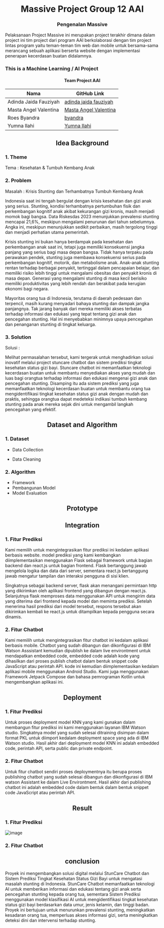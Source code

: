 
<div style="text-align: center;">
  <h1>Massive Project Group 12 AAI</h1>
</div>
<h3 style="text-align: center;">Pengenalan Massive </h3>
Pelaksanaan Project Massive ini merupakan project terakhir dimana dalam project ini tim project dari program AAI berkolaborasi dengan tim project lintas program yaitu teman-teman tim web dan mobile untuk bersama-sama merancang sebuah aplikasi berserta website dengan implementasi penerapan kecerdasan buatan didalamnya.




### This is a Machine Learning / AI Project

<h4 style="text-align: center;">Team Project AAI</h4>

| Nama           | GitHub Link        |
|----------------|--------------------|
| Adinda Jaida Fauziyah | [adinda jaida fauziyah](https://github.com/adindajaidafauziyah)|
| Masta Angel Valentina  | [Masta Angel Valentina](https://github.com/angelvlntnn)|
| Roes Byandra  | [byandra](https://github.com/byandra)|
| Yumna Ilahi    | [Yumna Ilahi](https://github.com/Yumnailahi04)|


<div style="text-align: center;">
  <h2>Idea Background</h2>
</div>

### 1. Theme 
Tema  : Kesehatan & Tumbuh Kembang Anak
### 2. Problem
Masalah  :  Krisis Stunting dan Terhambatnya Tumbuh Kembang Anak

Indonesia saat ini tengah bergulat dengan krisis kesehatan dan gizi anak yang serius. Stunting, kondisi terhambatnya pertumbuhan fisik dan perkembangan kognitif anak akibat kekurangan gizi kronis, masih menjadi momok bagi bangsa. Data Riskesdas 2023 menunjukkan prevalensi stunting mencapai 21,6%, meskipun mengalami penurunan dari tahun sebelumnya. Angka ini, meskipun menunjukkan sedikit perbaikan, masih tergolong tinggi dan menjadi perhatian utama pemerintah. 

Krisis stunting ini bukan hanya berdampak pada kesehatan dan perkembangan anak saat ini, tetapi juga memiliki konsekuensi jangka panjang yang serius bagi masa depan bangsa. Tidak hanya terpaku pada perawakan pendek, stunting juga membawa konsekuensi serius pada perkembangan kognitif, motorik, dan metabolisme anak. Anak-anak stunting rentan terhadap berbagai penyakit, tertinggal dalam pencapaian belajar, dan memiliki risiko lebih tinggi untuk mengalami obesitas dan penyakit kronis di masa depan. Generasi yang mengalami stunting di masa kecil berisiko memiliki produktivitas yang lebih rendah dan berakibat pada kerugian ekonomi bagi negara. 

Mayoritas orang tua di Indonesia, terutama di daerah pedesaan dan terpencil, masih kurang menyadari bahaya stunting dan dampak jangka panjangnya. Tak jarang banyak dari mereka memiliki akses terbatas terhadap informasi dan edukasi yang tepat tentang gizi anak dan pencegahan stunting. Hal ini menyebabkan minimnya upaya pencegahan dan penanganan stunting di tingkat keluarga. 
### 3. Solution
Solusi  : 

Melihat permasalahan tersebut, kami tergerak untuk menghadirkan solusi inovatif melalui project stuncare chatbot dan sistem prediksi tingkat kesehatan status gizi bayi. Stuncare chatbot ini memanfaatkan teknologi kecerdasan buatan untuk membantu menyediakan akses yang mudah dan luas bagi orangtua terhadap informasi dan edukasi mengenai gizi anak dan pencegahan stunting. Disamping itu ada sistem prediksi yang juga memanfaatkan teknologi kecerdasan buatan untuk membantu orang tua mengidentifikasi tingkat kesehatan status gizi anak dengan mudah dan praktis, sehingga orangtua dapat medeteksi indikasi tumbuh kembang stunting pada anak mereka sejak dini untuk mengambil langkah pencegahan yang efektif.

<div style="text-align: center;">
  <h2>Dataset and Algorithm</h2>
</div>

### 1. Dataset
- Data Collection
  
- Data Cleaning
  
### 2. Algorithm
- Framework
- Pembangunan Model
- Model Evaluation

<div style="text-align: center;">
  <h2>Prototype</h2>
</div>

<div style="text-align: center;">
  <h2>Integration</h2>
</div>

### 1. Fitur Prediksi 
Kami memilih untuk mengintegrasikan fitur prediksi ini kedalam aplikasi berbasis website. model prediksi yang kami kembangkan diimplementasikan menggunakan Flask sebagai framework untuk bagian backend dan react.js untuk bagian frontend.  Flask bertanggung jawab mengelola logika dan data dari server, sementara react.js bertanggung jawab mengatur tampilan dan interaksi pengguna di sisi klien.  

Singkatnya sebagai backend server, flask akan menangani permintaan http yang dikirimkan oleh aplikasi frontend yang dibangun dengan react.js. Selanjutnya flask memproses data menggunakan API untuk mengirim data yang diterima dari frontend kepada model dan meminta prediksi. Setelah menerima hasil prediksi dari model tersebut, respons tersebut akan dikirimkan kembali ke react.js untuk ditampilkan kepada pengguna secara dinamis. 

### 2. Fitur Chatbot
Kami memilih untuk mengintegrasikan fitur chatbot ini kedalam aplikasi berbasis mobile. Chatbot yang sudah dibangun dan dikonfigurasi di IBM Watson Asssistant kemudian dipublish ke dalam live environtment untuk mendapatkan embedded code, embedded code adalah kode yang dihasilkan dari proses publish chatbot dalam bentuk snippet code JavaScript atau perintah API. kode ini kemudian diimplementasikan kedalam aplikasi mobile menggunakan Android Studio. Kami juga menggunakan Framework Jetpack Compose dan bahasa pemrograman Kotlin untuk mengembangkan aplikasi ini. 

<div style="text-align: center;">
  <h2>Deployment</h2>
</div>

### 1. Fitur Prediksi 
Untuk proses deployment model KNN yang kami gunakan dalam membangun fitur prediksi ini kami menggunakan layanan IBM Watson studio. Singkatnya model yang sudah selesai ditraining disimpan dalam format PKL untuk diimport kedalam deployment space yang ada di IBM Watson studio. Hasil akhir dari deployment model KNN ini adalah embedded code, perintah API, serta public dan private endpoint.  

### 2. Fitur Chatbot
Untuk fitur chatbot sendiri proses deploymentnya itu berupa proses publishing chatbot yang sudah selesai dibangun dan dikonfigurasi di IBM watson Assistant ke dalam Live Environtment. Hasil akhir dari publishing chatbot ini adalah embedded code dalam bentuk dalam bentuk snippet code JavaScript atau perintah API. 

<div style="text-align: center;">
  <h2>Result</h2>
</div>

### 1. Fitur Prediksi
![image](https://github.com/Yumnailahi04/Massive_Project_Group12_AAI/assets/154740771/83496cd8-7f27-4b0c-8c02-f1a707bdfd14)

### 2. Fitur Chatbot

<div style="text-align: center;">
  <h2>conclusion</h2>
</div>
Proyek ini mengembangkan solusi digital melalui StunCare Chatbot dan Sistem Prediksi Tingkat Kesehatan Status Gizi Bayi untuk mengatasi masalah stunting di Indonesia. StunCare Chatbot memanfaatkan teknologi AI untuk memberikan informasi dan edukasi tentang gizi anak serta pencegahan stunting kepada orang tua, sementara Sistem Prediksi menggunakan model klasifikasi AI untuk mengidentifikasi tingkat kesehatan status gizi bayi berdasarkan data umur, jenis kelamin, dan tinggi badan. Proyek ini bertujuan untuk menurunkan prevalensi stunting, meningkatkan kesadaran orang tua, memperluas akses informasi gizi, serta meningkatkan deteksi dini dan intervensi terhadap stunting.  
